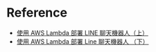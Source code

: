 # Reference

- [使用 AWS Lambda 部署 LINE 聊天機器人（上）](https://www.ecloudture.com/deploy-line-chatbot-using-aws-lambda-1/)
- [使用 AWS Lambda 部署 Line 聊天機器人 （下）](https://www.ecloudture.com/deploy-line-chatbot-using-aws-lambda-2/)